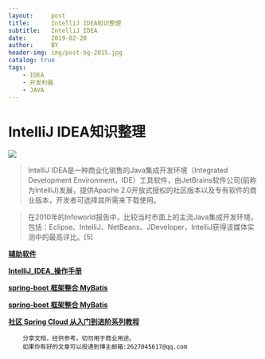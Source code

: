 ```yaml
---
layout:     post
title:      IntelliJ IDEA知识整理
subtitle:   IntelliJ IDEA
date:       2019-02-28
author:     BY
header-img: img/post-bg-2015.jpg
catalog: true
tags:
    - IDEA
    - 开发利器
    - JAVA
---
```


# IntelliJ IDEA知识整理
![](https://confluence.jetbrains.com/download/attachments/10818/IDEADEV?version=6&modificationDate=1449747979000&api=v2)
> IntelliJ IDEA是一种商业化销售的Java集成开发环境（Integrated Development  Environment，IDE）工具软件，由JetBrains软件公司(前称为IntelliJ)发展，提供Apache 2.0开放式授权的社区版本以及专有软件的商业版本，开发者可选择其所需来下载使用。

>在2010年的Infoworld报告中，比较当时市面上的主流Java集成开发环境，包括：Eclipse、IntelliJ、NetBeans、JDeveloper，IntelliJ获得该媒体实测中的最高评比。[5]

[**辅助软件**](http://114.116.66.50:8081/file/software_01.rar)

[**IntelliJ_IDEA_操作手册**](http://114.116.66.50:8081/file/IntelliJ_IDEA_操作手册.pdf)

[**spring-boot 框架整合 MyBatis**](https://segmentfault.com/a/1190000014064512)

[**spring-boot 框架整合 MyBatis**](https://segmentfault.com/a/1190000014064512)

[**社区 Spring Cloud 从入门到进阶系列教程**](http://www.spring4all.com/article/320)
```
    分享文档，经供参考。切勿用于商业用途。
    如果你有好的文章可以投递到博主邮箱:2627045617@qq.com
```
